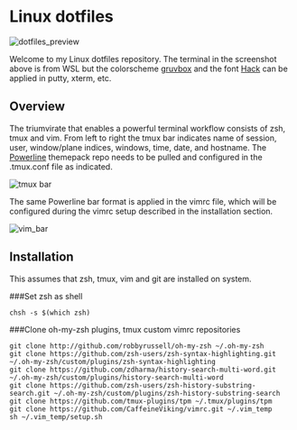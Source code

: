 # Linux dotfiles

![dotfiles_preview](https://github.com/solarrdev/images/blob/main/screenshot_01.png)

Welcome to my Linux dotfiles repository. The terminal in the screenshot above is from WSL but the colorscheme [gruvbox](https://github.com/YV31/gruvbox-css) and the font [Hack](https://github.com/source-foundry/Hack) can be applied in putty, xterm, etc.

## Overview

The triumvirate that enables a powerful terminal workflow consists of zsh, tmux and vim. From left to right the tmux bar indicates name of session, user, window/plane indices, windows, time, date, and hostname. The [Powerline](https://github.com/jimeh/tmux-themepack) themepack repo needs to be pulled and configured in the .tmux.conf file as indicated.

![tmux bar](https://github.com/solarrdev/images/blob/main/tmux_bar.png)

The same Powerline bar format is applied in the vimrc file, which will be configured during the vimrc setup described in the installation section.

![vim_bar](https://github.com/solarrdev/images/blob/main/vim_bar.png)

## Installation

This assumes that zsh, tmux, vim and git are installed on system.


###Set zsh as shell
```
chsh -s $(which zsh)
```

###Clone oh-my-zsh plugins, tmux custom vimrc repositories
```
git clone http://github.com/robbyrussell/oh-my-zsh ~/.oh-my-zsh
git clone https://github.com/zsh-users/zsh-syntax-highlighting.git ~/.oh-my-zsh/custom/plugins/zsh-syntax-highlighting
git clone https://github.com/zdharma/history-search-multi-word.git ~/.oh-my-zsh/custom/plugins/history-search-multi-word
git clone https://github.com/zsh-users/zsh-history-substring-search.git ~/.oh-my-zsh/custom/plugins/zsh-history-substring-search 
git clone https://github.com/tmux-plugins/tpm ~/.tmux/plugins/tpm
git clone https://github.com/CaffeineViking/vimrc.git ~/.vim_temp
sh ~/.vim_temp/setup.sh
```
